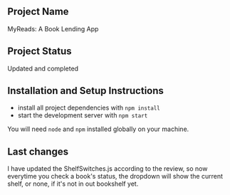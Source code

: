 ## Project Name 

MyReads: A Book Lending App



## Project Status

Updated and completed


## Installation and Setup Instructions

* install all project dependencies with `npm install`
* start the development server with `npm start`

You will need `node` and `npm` installed globally on your machine.  

## Last changes

I have updated the ShelfSwitches.js according to the review, so now everytime you check a book's  status, the dropdown will show the current shelf, or none, if it's not in out bookshelf yet.
